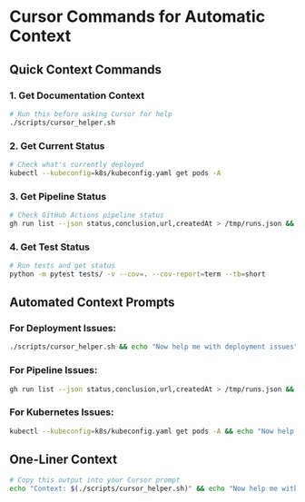 # Cursor Commands for Automatic Context

## Quick Context Commands

### 1. Get Documentation Context
```bash
# Run this before asking Cursor for help
./scripts/cursor_helper.sh
```

### 2. Get Current Status
```bash
# Check what's currently deployed
kubectl --kubeconfig=k8s/kubeconfig.yaml get pods -A
```

### 3. Get Pipeline Status
```bash
# Check GitHub Actions pipeline status
gh run list --json status,conclusion,url,createdAt > /tmp/runs.json && cat /tmp/runs.json
```

### 4. Get Test Status
```bash
# Run tests and get status
python -m pytest tests/ -v --cov=. --cov-report=term --tb=short
```

## Automated Context Prompts

### For Deployment Issues:
```bash
./scripts/cursor_helper.sh && echo "Now help me with deployment issues"
```

### For Pipeline Issues:
```bash
gh run list --json status,conclusion,url,createdAt > /tmp/runs.json && cat /tmp/runs.json && echo "Now help me fix pipeline issues"
```

### For Kubernetes Issues:
```bash
kubectl --kubeconfig=k8s/kubeconfig.yaml get pods -A && echo "Now help me with Kubernetes issues"
```

## One-Liner Context
```bash
# Copy this output into your Cursor prompt
echo "Context: $(./scripts/cursor_helper.sh)" && echo "Now help me with [YOUR ISSUE]"
``` 